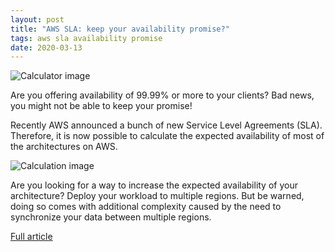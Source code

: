 ```yaml
---
layout: post
title: "AWS SLA: keep your availability promise?"
tags: aws sla availability promise
date: 2020-03-13
---
```


![Calculator image](https://cloudonaut.io/images/2019/01/calculate.jpg)

Are you offering availability of 99.99% or more to your clients? Bad news, you might not be able to keep your promise!

Recently AWS announced a bunch of new Service Level Agreements (SLA). Therefore, it is now possible to calculate 
the expected availability of most of the architectures on AWS.

![Calculation image](https://cloudonaut.io/images/2019/01/aws-sla-ec2.png)

Are you looking for a way to increase the expected availability of your architecture? Deploy your workload to 
multiple regions. But be warned, doing so comes with additional complexity caused by the need to synchronize 
your data between multiple regions.

[Full article](https://cloudonaut.io/aws-sla-are-you-able-to-keep-your-availability-promise/)
